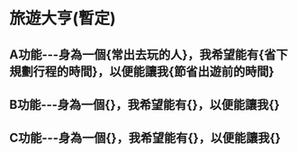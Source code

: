 # 旅遊大亨(暫定)

## A功能---身為一個{常出去玩的人}，我希望能有{省下規劃行程的時間}，以便能讓我{節省出遊前的時間}

## B功能---身為一個{}，我希望能有{}，以便能讓我{}

## C功能---身為一個{}，我希望能有{}，以便能讓我{}

